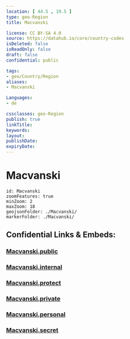 ```yaml
---
location: [ 44.5 , 19.5 ] 
type: geo-Region
title: Macvanski

license: CC BY-SA 4.0
source: https://datahub.io/core/country-codes
isDeleted: false
isReadOnly: false
draft: false
confidential: public

tags:
- geo/Country/Region
aliases:
- Macvanski

Languages:
- de

cssclasses: geo-Region
publish: true
linkTitle: 
keywords: 
layout: 
publishDate: 
expiryDate: 
---
```


# Macvanski

```leaflet
id: Macvanski
zoomFeatures: true 
minZoom: 2 
maxZoom: 18
geojsonFolder: ./Macvanski/
markerFolder: ./Macvanski/
```


## Confidential Links & Embeds: 

### [Macvanski.public](/_public/\Earth\Continent\Europe\Europe~South\Serbia\districts~SerbiaMacvanski.public.md) 

### [Macvanski.internal](/_internal/\Earth\Continent\Europe\Europe~South\Serbia\districts~SerbiaMacvanski.internal.md) 

### [Macvanski.protect](/_protect/\Earth\Continent\Europe\Europe~South\Serbia\districts~SerbiaMacvanski.protect.md) 

### [Macvanski.private](/_private/\Earth\Continent\Europe\Europe~South\Serbia\districts~SerbiaMacvanski.private.md) 

### [Macvanski.personal](/_personal/\Earth\Continent\Europe\Europe~South\Serbia\districts~SerbiaMacvanski.personal.md) 

### [Macvanski.secret](/_secret/\Earth\Continent\Europe\Europe~South\Serbia\districts~SerbiaMacvanski.secret.md)

